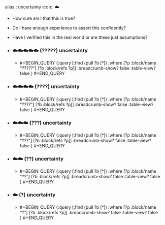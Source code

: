 alias:: uncertainty
icon:: ☁️
- How sure am I that this is true?
- Do I have enough experience to assert this confidently?
- Have I verified this in the real world or are these just assumptions?
- ### ☁️☁️☁️☁️☁️ (?????) uncertainty
  - #+BEGIN_QUERY
    {:query [:find (pull ?b [*])
      :where
      [?p :block/name "?????"]
      [?b :block/refs ?p]]
    :breadcrumb-show? false
    :table-view? false
    }
    #+END_QUERY

- ### ☁️☁️☁️☁️ (????) uncertainty
  - #+BEGIN_QUERY
    {:query [:find (pull ?b [*])
      :where
      [?p :block/name "????"]
      [?b :block/refs ?p]]
    :breadcrumb-show? false
    :table-view? false
    }
    #+END_QUERY

- ### ☁️☁️☁️ (???) uncertainty
  - #+BEGIN_QUERY
    {:query [:find (pull ?b [*])
      :where
      [?p :block/name "???"]
      [?b :block/refs ?p]]
    :breadcrumb-show? false
    :table-view? false
    }
    #+END_QUERY

- ### ☁️☁️ (??) uncertainty
  - #+BEGIN_QUERY
    {:query [:find (pull ?b [*])
      :where
      [?p :block/name "??"]
      [?b :block/refs ?p]]
    :breadcrumb-show? false
    :table-view? false
    }
    #+END_QUERY

- ### ☁️ (?) uncertainty
  - #+BEGIN_QUERY
    {:query [:find (pull ?b [*])
      :where
      [?p :block/name "?"]
      [?b :block/refs ?p]]
    :breadcrumb-show? false
    :table-view? false
    }
    #+END_QUERY

